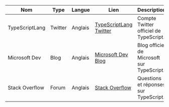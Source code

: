 

| Nom            | Type       | Langue  | Lien                                              | Description                                  | Tags                      | Note/5 |
| -------------- | ---------- | ------- | ------------------------------------------------- | -------------------------------------------- | ------------------------- | ------ |
| TypeScriptLang | Twitter    | Anglais | [TypeScriptLang Twitter](https://twitter.com/typescript) | Compte Twitter officiel de TypeScript.       | TypeScript, JavaScript    | 5      |
| Microsoft Dev  | Blog       | Anglais | [Microsoft Dev Blog](https://devblogs.microsoft.com/typescript/) | Blog officiel de Microsoft sur TypeScript.   | TypeScript, JavaScript    | 5      |
| Stack Overflow | Forum      | Anglais | [Stack Overflow](https://stackoverflow.com/questions/tagged/typescript) | Questions et réponses sur TypeScript.        | TypeScript, JavaScript    | 4      |

